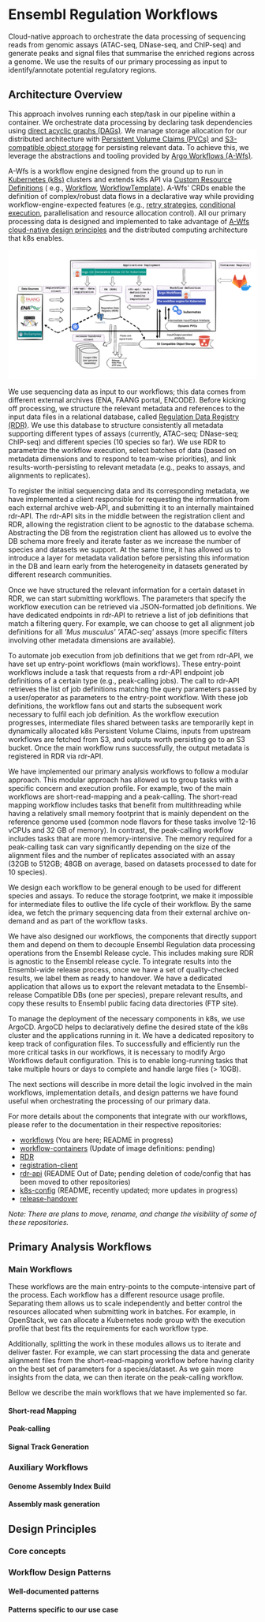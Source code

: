 # Ensembl Regulation Workflows

Cloud-native approach to orchestrate the data processing of sequencing reads from genomic assays (ATAC-seq,
DNase-seq, and ChIP-seq) and generate peaks and signal files that summarise the enriched regions across a genome. We
use the results of our primary processing as input to identify/annotate potential regulatory regions.

## Architecture Overview

This approach involves running each step/task in our pipeline within a container. We orchestrate data processing
by declaring task dependencies
using [direct acyclic graphs (DAGs)](https://argo-workflows.readthedocs.io/en/latest/walk-through/dag/). We manage
storage allocation for our distributed
architecture with [Persistent Volume Claims (PVCs)](https://kubernetes.io/docs/concepts/storage/persistent-volumes/) and
[S3-compatible object storage](https://en.wikipedia.org/wiki/Object_storage) for persisting relevant data. To
achieve this, we leverage the abstractions and tooling provided
by [Argo Workflows (A-Wfs)](https://argo-workflows.readthedocs.io/en/latest/).

A-Wfs is a workflow engine designed from the ground up to run
in [Kubernetes (k8s)](https://kubernetes.io/docs/concepts/overview/) clusters and
extends k8s API
via [Custom Resource Definitions](https://kubernetes.io/docs/concepts/extend-kubernetes/api-extension/custom-resources/) (
e.g., [Workflow](https://argo-workflows.readthedocs.io/en/latest/workflow-concepts/#the-workflow),
[WorkflowTemplate](https://argo-workflows.readthedocs.io/en/latest/workflow-templates/)).
A-Wfs' CRDs enable the definition of complex/robust data flows in a declarative way while providing
workflow-engine-expected features (e.g., [retry strategies](https://argo-workflows.readthedocs.io/en/latest/retries/),
[conditional execution](https://argo-workflows.readthedocs.io/en/latest/walk-through/conditionals/), parallelisation and
resource allocation control). All our primary processing
data is designed and implemented to take advantage
of [A-Wfs cloud-native design principles](https://argo-workflows.readthedocs.io/en/latest/architecture/) and the
distributed computing architecture that k8s enables.

![architecture_overview.png](architecture_overview.png)

We use sequencing data as input to our workflows; this data comes from different external archives (ENA, FAANG portal,
ENCODE). Before kicking off processing, we structure the relevant metadata and references to the input data files in a
relational database, called [Regulation Data Registry (RDR)](https://gitlab.ebi.ac.uk/ensreg/rdr). We use this database
to structure consistently all metadata
supporting different types of assays (currently, ATAC-seq; DNase-seq; ChIP-seq) and different species (10 species so
far). We use RDR to parametrize the workflow execution, select batches of data (based on metadata dimensions and to
respond to team-wise priorities), and link results-worth-persisting to relevant metadata (e.g., peaks to assays, and
alignments to replicates).

To register the initial sequencing data and its corresponding metadata, we have implemented a client responsible for
requesting the information from each external archive web-API, and submitting it to an internally maintained rdr-API.
The rdr-API sits in the middle between the registration client and RDR, allowing the registration client to be agnostic
to the database schema. Abstracting the DB from the registration client has allowed us to evolve the DB schema more
freely and iterate faster as we increase the number of species and datasets we support. At the same time, it has allowed
us to introduce a layer for metadata validation before persisting this information in the DB and learn early from the
heterogeneity in datasets generated by different research communities.

Once we have structured the relevant information for a certain dataset in RDR, we can start submitting workflows.
The parameters that specify the workflow execution can be retrieved via JSON-formatted job definitions. We have
dedicated endpoints in rdr-API to retrieve a list of job definitions that match a filtering query. For example, we can
choose to get all alignment job definitions for all _'Mus musculus'_ _'ATAC-seq'_ assays (more specific filters
involving other metadata dimensions are available).

To automate job execution from job definitions that we get from rdr-API, we have set up entry-point workflows (main
workflows). These entry-point workflows include a task that requests from a rdr-API endpoint job definitions of a
certain type (e.g., peak-calling jobs). The call to rdr-API retrieves the list of job definitions matching the query
parameters passed by a user/operator as parameters to the entry-point workflow. With these job definitions, the workflow
fans out and starts the subsequent work necessary to fulfil each job definition. As the workflow execution progresses,
intermediate files shared between tasks are temporarily kept in dynamically allocated k8s Persistent Volume Claims,
inputs from upstream workflows are fetched from S3, and outputs worth persisting go to an S3 bucket. Once the main
workflow runs successfully, the output metadata is registered in RDR via rdr-API.

We have implemented our primary analysis workflows to follow a modular approach. This modular approach has allowed us to
group tasks with a specific concern and execution profile. For example, two of the main workflows are short-read-mapping
and a peak-calling. The short-read mapping workflow includes tasks that benefit from multithreading while having a
relatively small memory footprint that is mainly dependent on the reference genome used (common node flavors for these
tasks involve 12-16 vCPUs and 32 GB of memory). In contrast, the peak-calling
workflow includes tasks that are more memory-intensive. The memory required for a
peak-calling task can vary significantly depending on the size of the alignment files and the number of replicates
associated with an assay (32GB to 512GB; 48GB on average, based on datasets processed to date for 10 species).

We design each workflow to be general enough to be used for different species and assays. To reduce the
storage footprint, we make it impossible for intermediate files to outlive the life cycle of their workflow. By the same
idea, we fetch the primary sequencing data from their external archive on-demand and as part of the workflow
tasks.

We have also designed our workflows, the components that directly support them and depend on
them to decouple Ensembl Regulation data processing operations from the Ensembl Release cycle. This includes making sure
RDR is agnostic to the Ensembl release cycle. To integrate results into the Ensembl-wide release process, once we
have a set of quality-checked results, we label them as ready to handover. We have a
dedicated application that allows us to export the relevant metadata to the Ensembl-release Compatible DBs (one per
species), prepare relevant results, and copy these results to Ensembl public facing data directories (FTP site).

To manage the deployment of the necessary components in k8s, we use ArgoCD. ArgoCD helps to declaratively define the
desired state of the k8s cluster and the applications running in it. We have a dedicated repository to keep track of
configuration files. To successfully and efficiently run the more critical tasks in our workflows, it is
necessary to modify Argo Workflows default configuration. This is to enable long-running tasks that take multiple hours
or days to complete and handle large files (> 10GB).

The next sections will describe in more detail the logic involved in the main workflows, implementation details, and
design patterns we have found useful when orchestrating the processing of our primary data.

For more details about the components that integrate with our workflows, please refer to the documentation in their
respective repositories:

- [workflows](https://gitlab.ebi.ac.uk/ensreg/workflows/workflow-templates) (You are here; README in progress)
- [workflow-containers](https://gitlab.ebi.ac.uk/ensreg/workflows/container-images) (Update of image definitions:
  pending)
- [RDR](https://gitlab.ebi.ac.uk/ensreg/rdr)
- [registration-client](https://gitlab.ebi.ac.uk/ensreg/regulation-registration-client)
- [rdr-api](https://gitlab.ebi.ac.uk/ensreg/regulation-pipelines) (README Out of Date; pending deletion of code/config
  that has been moved to other repositories)
- [k8s-config](https://gitlab.ebi.ac.uk/ensreg/regulation-pipelines-cd) (README, recently updated; more updates in
  progress)
- [release-handover](https://gitlab.ebi.ac.uk/ensreg/handover)

*Note: There are plans to move, rename, and change the visibility of some of these repositories.*

## Primary Analysis Workflows

### Main Workflows

These workflows are the main entry-points to the compute-intensive part of the process. Each workflow has a different
resource usage profile. Separating them allows us to scale independently and better control the resources allocated when
submitting work in batches. For example, in OpenStack, we can allocate a Kubernetes node group with the execution
profile that best fits the requirements for each workflow type.

Additionally, splitting the work in these modules allows us to iterate and deliver faster. For example, we can start
processing the data and generate alignment files from the short-read-mapping workflow before having clarity on the best
set of parameters for a species/dataset. As we gain more insights from the data, we can then iterate on the peak-calling
workflow.

Bellow we describe the main workflows that we have implemented so far.

#### Short-read Mapping

#### Peak-calling

#### Signal Track Generation

### Auxiliary Workflows

#### Genome Assembly Index Build

#### Assembly mask generation

####

## Design Principles

### Core concepts

### Workflow Design Patterns

#### Well-documented patterns

#### Patterns specific to our use case




